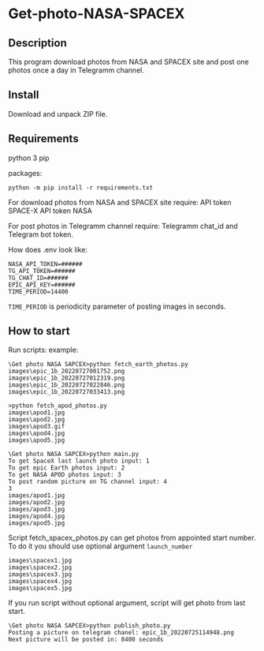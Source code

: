 # Get-photo-NASA-SPACEX

## Description
This program download photos from NASA and SPACEX site and post one photos once a day in Telegramm channel.

## Install
Download and unpack ZIP file.

## Requirements

python 3
pip

packages:
```
python -m pip install -r requirements.txt
```

For download photos from NASA and SPACEX site require:
API token SPACE-X
API token NASA

For post photos in Telegramm channel require:
Telegramm chat_id and Telegram bot token.

How does .env look like:
```
NASA_API_TOKEN=######
TG_API_TOKEN=######
TG_CHAT_ID=######
EPIC_API_KEY=######
TIME_PERIOD=14400
```

`TIME_PERIOD` is periodicity parameter of posting images in seconds.


## How to start

Run scripts:
example:
```
\Get photo NASA SAPCEX>python fetch_earth_photos.py
images\epic_1b_20220727001752.png
images\epic_1b_20220727012319.png
images\epic_1b_20220727022846.png
images\epic_1b_20220727033413.png
```

```
>python fetch_apod_photos.py
images\apod1.jpg
images\apod2.jpg
images\apod3.gif
images\apod4.jpg
images\apod5.jpg
```

```
\Get photo NASA SAPCEX>python main.py
To get SpaceX last launch photo input: 1
To get epic Earth photos input: 2
To get NASA APOD photos input: 3
To post random picture on TG channel input: 4
3
images/apod1.jpg
images/apod2.jpg
images/apod3.jpg
images/apod4.jpg
images/apod5.jpg
```
Script fetch_spacex_photos.py can get photos from appointed start number.
To do it you should use optional argument `launch_number`

```Get photo NASA SAPCEX>python fetch_spacex_photos.py --launch_number 94
images\spacex1.jpg
images\spacex2.jpg
images\spacex3.jpg
images\spacex4.jpg
images\spacex5.jpg
```
If you run script without optional argument, script will get photo from last start.


```
\Get photo NASA SAPCEX>python publish_photo.py
Posting a picture on telegram chanel: epic_1b_20220725114948.png
Next picture will be posted in: 8400 seconds
```
